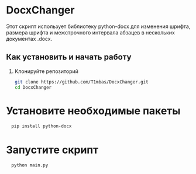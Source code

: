 # DocxChanger
Этот скрипт использует библиотеку python-docx для изменения шрифта, размера шрифта и межстрочного интервала абзацев в нескольких документах .docx.


## Как установить и начать работу
1. Клонируйте репозиторий
   ```bash
   git clone https://github.com/T1mbas/DocxChanger.git
   cd DocxChanger
   ```

# Установите необходимые пакеты
```bash
  pip install python-docx
```
# Запустите скрипт
```bash
  python main.py
```
